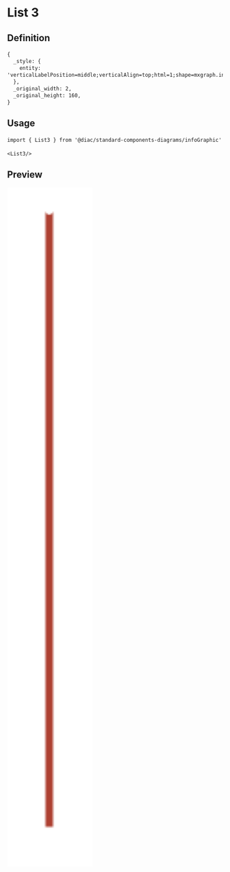 # List 3

## Definition

```
{
  _style: { 
    entity: 'verticalLabelPosition=middle;verticalAlign=top;html=1;shape=mxgraph.infographic.numberedEntryVert;dy=25;strokeColor=none;fontSize=17;fontColor=#FFFFFF;align=center;labelPosition=center;spacingTop=32;fontStyle=1;whiteSpace=wrap;fillColor=#AE4132;',
  },
  _original_width: 2,
  _original_height: 160,
}
```

## Usage

```
import { List3 } from '@diac/standard-components-diagrams/infoGraphic'

<List3/>
```

## Preview

<img src="./list-3.png" width="200"/>

